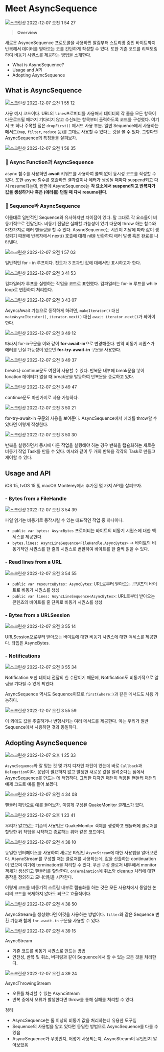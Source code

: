 # Meet AsyncSequence

![스크린샷 2022-12-07 오전 1 54 27](https://user-images.githubusercontent.com/63997044/206086572-4921c8a0-1dd6-48fd-b515-b38d1be7c269.png)

> **Overview**

새로운 AsynceSequence 프로토콜을 사용하면 알림부터 스트리밍 중인 바이트까지 반복해서 데이터를 받아오는 코를 간단하게 작성할 수 있다. 
또한 기존 코드를 리팩토링하여 비동기 시퀀스를 제공하는 방법을 소개한다.
- What is AsyncSequence?
- Usage and API
- Adopting AsyncSequence

## What is AsyncSequence

![스크린샷 2022-12-07 오전 1 55 12](https://user-images.githubusercontent.com/63997044/206086942-35f02c55-b0e5-401f-b9bf-b23cf1f425cf.png)

사용 예시 코드이다.
URL의 `lines`프로퍼티를 사용해서 데이터의 각 줄을 모든 항목이 다운로드될 때까지 기다리지 않고 수신되는 항목부터 출력하도록 코드를 구성했다. 
여기서 또 하나 주목할 점은 `dropFirst()` 메서드 사용 부분. 일반 Sequence에서 사용하는 메서드(`map`, `filter`, `reduce` 등)를 그대로 사용할 수 있다는 것을 볼 수 있다.
그렇다면 AsyncSequence의 특징들을 살펴보자.

![스크린샷 2022-12-07 오전 1 56 35](https://user-images.githubusercontent.com/63997044/206086993-e1ea5cc7-dae3-46d2-9152-24cc8eacdae2.png)

### 🧐 Async Function과 AsyncSequence

async 함수를 사용하면 **await** 키워드를 사용하여 콜백 없이 동시성 코드를 작성할 수 있다. 또한 async 함수를 호출하면 결과값이나 에러가 생성될 때마다 suspend되고 다시 resume되는데, 반면에 AsyncSequence는 **각 요소에서 suspend되고 반복자가 값을 생성하거나 혹은 (에러를) 던질 때 다시 resume된다.**

### 🧐 Sequence와 AsyncSequence

이름대로 일반적인 Sequence와 유사하지만 차이점이 있다.
말 그대로 각 요소들이 비동기적으로 전달된다. 비동기 전달은 실패할 가능성이 있기 때문에 throw 하는 함수와 마찬가지로 에러 핸들링을 할 수 있다.
AsyncSequence는 시간이 지남에 따라 값이 생성되기 때문에 반복자에서 next() 호출에 대해 nil을 반환하여 에러 발생 혹은 완료를 나타낸다.


![스크린샷 2022-12-07 오전 1 57 03](https://user-images.githubusercontent.com/63997044/206087036-5903273f-4a74-47e7-aeea-5e0469df04b3.png)

일반적인 for - in 루프이다. 진도가 3 초과인 값에 대해서만 표시하고자 한다.

![스크린샷 2022-12-07 오전 3 41 53](https://user-images.githubusercontent.com/63997044/206087048-d474514c-6683-4e72-890e-5983be3377c1.png)

컴파일러가 루프를 실행하는 작업을 코드로 표현했다. 컴파일러는 for-in 루프를 while loop로 변환하여 처리한다. 

![스크린샷 2022-12-07 오전 3 43 07](https://user-images.githubusercontent.com/63997044/206087059-172288a6-3c35-41a1-b670-85f78bf8fb56.png)

Async/Await 기능으로 동작하게 하려면, `makeIterator()` 대신 `makeAsyncIterator()`, `iterator.next()` 대신 `await iterator.next()`가 되어야 한다.

![스크린샷 2022-12-07 오전 3 49 12](https://user-images.githubusercontent.com/63997044/206087191-3b906bdf-0713-49cf-8ed2-f7060b40d806.png)

따라서 for-in구문을 이와 같이 **for-await-in**으로 변경해준다. 만약 비동기 시퀀스가 에러를 던질 가능성이 있으면 **for-try-await-in** 구문을 사용한다.

![스크린샷 2022-12-07 오전 3 49 37](https://user-images.githubusercontent.com/63997044/206087200-21359a67-6052-45f0-aa15-301f03ec1226.png)

break나 continue문도 여전히 사용할 수 있다. 반복문 내부에 break문을 넣어 location 데이터가 없을 때 break문을 발동하여 반복문을 종료하고 있다.

![스크린샷 2022-12-07 오전 3 49 47](https://user-images.githubusercontent.com/63997044/206087214-5b6de3fb-1333-4c8e-a772-907d04e4faa4.png)

continue문도 마찬가지로 사용 가능하다.

![스크린샷 2022-12-07 오전 3 50 21](https://user-images.githubusercontent.com/63997044/206087221-5b9f0c3d-388b-496a-8e2c-1e95e0fabf2f.png)

for-try-await-in 구문의 사용을 보여준다. AsyncSequence에서 에러를 throw할 수 있다면 이렇게 작성한다. 

![스크린샷 2022-12-07 오전 3 50 30](https://user-images.githubusercontent.com/63997044/206087228-63088d9b-7dbf-4f28-abd4-e23da9fc1e54.png)

반복을 실행하면서 동시에 다른 작업을 실행해야 하는 경우 반복을 캡슐화하는 새로운 비동기 작업 Task를 만들 수 있다. 예시와 같이 두 개의 반복을 각각의 Task로 만들고 제어할 수 있다.


## Usage and API
iOS 15, tvOS 15 및 macOS Monterey에서 추가된 몇 가지 API를 살펴보자.

### - Bytes from a FileHandle

![스크린샷 2022-12-07 오전 3 54 39](https://user-images.githubusercontent.com/63997044/206087384-e4a945f3-34e3-4436-92e0-ed52e2cc3b76.png)

파일 읽기는 비동기로 동작시킬 수 있는 대표적인 작업 중 하나이다.
- `public var bytes: AsyncBytes` 프로퍼티는 바이트의 비동기 시퀀스에 대한 액세스를 제공한다.
- `bytes.lines: AsyncLineSequence<FileHandle.AsyncBytes>` -> 바이트의 비동기적인 시퀀스를 한 줄의 시퀀스로 변환하여 바이트를 한 줄씩 읽을 수 있다.


### - Read lines from a URL

![스크린샷 2022-12-07 오전 3 54 55](https://user-images.githubusercontent.com/63997044/206087396-e52816ff-24a8-41d8-bfdd-bb20ec28c344.png)

- `public var resourceBytes: AsyncBytes`: URL로부터 받아오는 콘텐츠의 바이트로 비동기 시퀀스를 생성
- `public var lines: AsyncLineSequence<AsyncBytes>`: URL로부터 받아오는 콘텐츠의 바이트를 줄 단위로 비동기 시퀀스를 생성

### - Bytes from a URLSession

![스크린샷 2022-12-07 오전 3 55 14](https://user-images.githubusercontent.com/63997044/206087408-1491ad88-b27d-412a-8afa-3e549725616d.png)

URLSession으로부터 받아오는 바이트에 대한 비동기 시퀀스에 대한 액세스를 제공한다. 타입은 AsyncBytes.

### - Notifications

![스크린샷 2022-12-07 오전 3 55 34](https://user-images.githubusercontent.com/63997044/206087416-11a208f6-b713-4e13-a5ed-7ddda2d4e896.png)

Notification 또한 데이터 전달의 한 수단이기 때문에, Notification도 비동기적으로 알림을 기다릴 수 있게 되었다.

AsyncSequence 역시도 Sequence이므로 `first(where:)`과 같은 메서드도 사용 가능하다.

![스크린샷 2022-12-07 오전 3 55 59](https://user-images.githubusercontent.com/63997044/206087422-fd71d649-ca91-4762-a57d-d4994fbc4d6f.png)

이 외에도 값을 추출하거나 변형시키는 여러 메서드를 제공한다. 이는 우리가 일반 Sequence에서 사용하던 것과 동일하다.

## Adopting AsyncSequence

![스크린샷 2022-12-07 오후 1 25 33](https://user-images.githubusercontent.com/63997044/206088150-287b405b-0504-4869-a520-ddd7124b7604.png)

`AsyncSequence`와 잘 맞는 것 몇 가지 디자인 패턴이 있는데 바로 `Callback`과 `Delegation`이다. 응답이 필요하지 않고 발생한 새로운 값을 알려준다는 점에서 AsyncSequence를 만드는 데 적합하다. 그러한 디자인 패턴이 적용된 핸들러 패턴의 예제 코드로 예를 들어 보겠다.

![스크린샷 2022-12-07 오전 4 34 08](https://user-images.githubusercontent.com/63997044/206087435-e2264456-1a52-4c69-b6ef-21f2abe26f3b.png)

핸들러 패턴으로 예를 들어보자.
이렇게 구성된 QuakeMonitor 클래스가 있다.

![스크린샷 2022-12-07 오후 1 23 41](https://user-images.githubusercontent.com/63997044/206087927-3d3728d7-853a-4e3e-b2be-620e07b2d1e9.png)

우리가 알고있는 기존의 사용법은 QuakeMonitor 객체를 생성하고 핸들러에 클로저를 할당한 뒤 작업을 시작하고 종료하는 위와 같은 코드이다.

![스크린샷 2022-12-07 오전 4 38 10](https://user-images.githubusercontent.com/63997044/206087443-166ea0f3-f70c-4e6a-a6c2-428d360f52c7.png)

동일한 인터페이스를 사용하여 새로운 타입인 `AsyncStream`에 대한 사용법을 알아보겠다.
AsyncStream를 구성할 때는 클로저를 사용하는데, 값을 산출하는 continuation이 있으며 여기에 termination을 처리할 수 있다.
우선 구성 클로저 내부에서 monitor 객체가 생성되고 핸들러를 할당한다.
`onTermination`에 취소와 cleanup 처리에 대한 동작을 정의하고 모니터링을 시작한다.

이렇게 코드를 비동기적 스트림 내부로 캡슐화를 하는 것은 모든 사용처에서 동일한 논리의 코드를 복제하지 않아도 되므로 효율적이다.

![스크린샷 2022-12-07 오전 4 38 50](https://user-images.githubusercontent.com/63997044/206087601-e9190b2e-e839-47a9-b409-ba42d3557612.png)

AsyncStream을 생성했다면 이것을 사용하는 방법이다.
`filter`와 같은 Sequence 변환 기능과 함께 `for-await-in` 구문을 사용할 수 있다.


![스크린샷 2022-12-07 오전 4 39 15](https://user-images.githubusercontent.com/63997044/206087609-4d71e851-178d-4229-b0c5-609df27ad13b.png)

AsyncStream
- 기존 코드를 비동기 시퀀스로 만드는 방법
- 안전성, 반복 및 취소, 버퍼링과 같이 Sequence에서 할 수 있는 모든 것을 처리한다.

![스크린샷 2022-12-07 오전 4 39 24](https://user-images.githubusercontent.com/63997044/206087618-5dfeccfb-143a-4b27-9a1f-0899d3a2d5f6.png)

AsyncThrowingStream
- 오류를 처리할 수 있는 AsyncStream
- 반복 중에서 오류가 발생한다면 throw를 통해 실패를 처리할 수 있다.

정리
- AsyncSequence는 둘 이상의 비동기 값을 처리하는데 유용한 도구임
- Sequence의 사용법을 알고 있다면 동일한 방법으로 AsyncSequence를 다룰 수 있음
- AsyncSequence가 무엇인지, 어떻게 사용되는지, AsyncStream이 무엇인지 알아보았음
